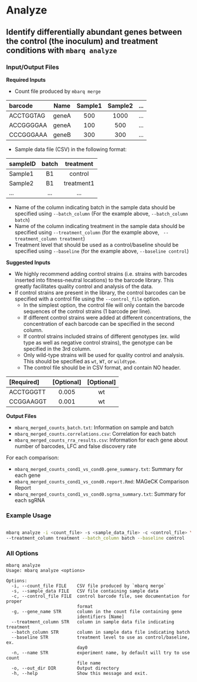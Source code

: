 # Analyze

## Identify differentially abundant genes between the control (the inoculum) and treatment conditions with `mbarq analyze`

### Input/Output Files

**Required Inputs**

- Count file produced by `mbarq merge`

| barcode   | Name | Sample1 | Sample2 | ... |
|:----------| :---: | :---: | :---: | :---: |
| ACCTGGTAG | geneA | 500 | 1000 | ... |
| ACCGGGGAA | geneA | 100 | 500 | ... |
 | CCCGGGAAA | geneB | 300 | 300 | ... |


- Sample data file (CSV) in the following format:

| sampleID | batch | treatment | 
|:---------| :---: | :---: | 
| Sample1  | B1 | control |
| Sample2  | B1 | treatment1 | 
| ...      | ... | ... |

- Name of the column indicating batch in the sample data should be specified using ``--batch_column`` (For the example above, ``--batch_column batch``)
- Name of the column indicating treatment in the sample data should be specified using ``--treatment_column`` (for the example above, `` --treatment_column treatment``)
- Treatment level that should be used as a control/baseline should be specified using ``--baseline`` (for the example above, ``--baseline control``)

**Suggested Inputs**

- We highly recommend adding control strains (i.e. strains with barcodes inserted into fitness-neutral locations) to the barcode library. This greatly facilitates quality control and analysis of the data.
- If control strains are present in the library, the control barcodes can be specified with a control file using the ``--control_file`` option. 
  - In the simplest option, the control file will only contain the barcode sequences of the control strains (1 barcode per line). 
  - If different control strains were added at different concentrations, the concentration of each barcode can be specified in the second column. 
  - If control strains included strains of different genotypes (ex. wild type as well as negative control strains), the genotype can be specified in the 3rd column. 
  - Only wild-type strains will be used for quality control and analysis. This should be specified as `wt`, `WT`, or `wildtype`. 
  - The control file should be in CSV format, and contain NO header. 

| [Required] | [Optional] | [Optional] |
|:-----------|:----------:|:----------:|
 |ACCTGGGTT | 0.005 | wt |
| CCGGAAGGT | 0.001 | wt | 


**Output Files**

- ``mbarq_merged_counts_batch.txt``: Information on sample and batch
- ``mbarq_merged_counts.correlations.csv``: Correlation for each batch
- ``mbarq_merged_counts_rra_results.csv``: Information for each gene about number of barcodes, LFC and false discovery rate

For each comparison:
- ``mbarq_merged_counts_cond1_vs_cond0.gene_summary.txt``: Summary for each gene
- ``mbarq_merged_counts_cond1_vs_cond0.report.Rmd``: MAGeCK Comparison Report
- ``mbarq_merged_counts_cond1_vs_cond0.sgrna_summary.txt``: Summary for each sgRNA


### Example Usage

```bash 

mbarq analyze -i <count_file> -s <sample_data_file> -c <control_file> \ 
--treatment_column treatment --batch_column batch --baseline control 

```

### All Options

```
mbarq analyze
Usage: mbarq analyze <options>

Options:
  -i, --count_file FILE    CSV file produced by `mbarq merge`
  -s, --sample_data FILE   CSV file containing sample data
  -c, --control_file FILE  control barcode file, see documentation for proper
                           format
  -g, --gene_name STR      column in the count file containing gene
                           identifiers [Name]
  --treatment_column STR   column in sample data file indicating treatment
  --batch_column STR       column in sample data file indicating batch
  --baseline STR           treatment level to use as control/baseline, ex.
                           day0
  -n, --name STR           experiment name, by default will try to use count
                           file name
  -o, --out_dir DIR        Output directory
  -h, --help               Show this message and exit.

```
